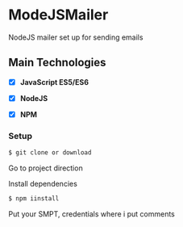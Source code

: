 # ModeJSMailer

NodeJS mailer set up for sending emails

## Main Technologies

* [x] **JavaScript ES5/ES6**
* [x] **NodeJS**
* [x] **NPM**


### Setup

```bash
$ git clone or download
```

Go to project direction

Install dependencies

```bash
$ npm iinstall

```
Put your SMPT, credentials where i put comments
